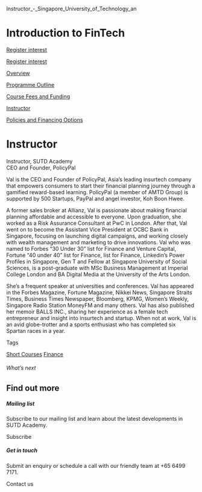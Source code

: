 Instructor_-_Singapore_University_of_Technology_an



Introduction to FinTech
=======================

[Register interest](/admissions/academy/short-courses/short-courses-register-your-interest/?coursename=introduction-to-fintech)

[Register interest](/admissions/academy/short-courses/short-courses-register-your-interest/?coursename=introduction-to-fintech)

[Overview](/course/introduction-to-fintech/#tabs)

[Programme Outline](/course/introduction-to-fintech/programme-outline/#tabs)

[Course Fees and Funding](/course/introduction-to-fintech/course-fees-and-funding/#tabs)

[Instructor](/course/introduction-to-fintech/instructor/#tabs)

[Policies and Financing Options](/course/introduction-to-fintech/policies-and-financing-options/#tabs)

Instructor
==========



#### 

Instructor, SUTD Academy  
CEO and Founder, PolicyPal

Val is the CEO and Founder of PolicyPal, Asia’s leading insurtech company that empowers consumers to start their financial planning journey through a gamified reward-based learning. PolicyPal (a member of AMTD Group) is supported by 500 Startups, PayPal and angel investor, Koh Boon Hwee.

A former sales broker at Allianz, Val is passionate about making financial planning affordable and accessible to everyone. Upon graduation, she worked as a Risk Assurance Consultant at PwC in London. After that, Val went on to become the Assistant Vice President at OCBC Bank in Singapore, focusing on launching digital campaigns, and working closely with wealth management and marketing to drive innovations. Val who was named to Forbes “30 Under 30” list for Finance and Venture Capital, Fortune “40 under 40” list for Finance, list for Finance, Linkedin’s Power Profiles in Singapore, Gen T and Fellow at Singapore University of Social Sciences, is a post-graduate with MSc Business Management at Imperial College London and BA Digital Media at the University of the Arts London.

She’s a frequent speaker at universities and conferences. Val has appeared in the Forbes Magazine, Fortune Magazine, Nikkei News, Singapore Straits Times, Business Times Newspaper, Bloomberg, KPMG, Women’s Weekly, Singapore Radio Station MoneyFM and many others. Val has also published her memoir BALLS INC., sharing her experience as a female tech entrepreneur and insight into insurtech and startup. When not at work, Val is an avid globe-trotter and a sports enthusiast who has completed six Spartan races in a year.

Tags

[Short Courses](/admissions/academy/courses-and-modules/?academy-type-course=780)
[Finance](/admissions/academy/courses-and-modules/?discipline=785)

###### What’s next

Find out more
-------------

##### Mailing list

Subscribe to our mailing list and learn about the latest developments in SUTD Academy.

Subscribe

##### Get in touch

Submit an enquiry or schedule a call with our friendly team at +65 6499 7171.

Contact us

